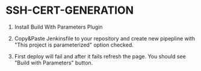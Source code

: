 # SSH-CERT-GENERATION

1. Install Build With Parameters Plugin

2. Copy&Paste Jenkinsfile to your repository and create new pipepline with "This project is parameterized" option checked.

3. First deploy will fail and after it fails refresh the page. You should see "Build with Parameters" button.
